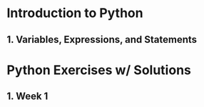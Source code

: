# Introduction to Python
## 1. Variables, Expressions, and Statements
##
##
##
##
##
##

# Python Exercises w/ Solutions
## 1. Week 1
##
##
##
##
##
##
